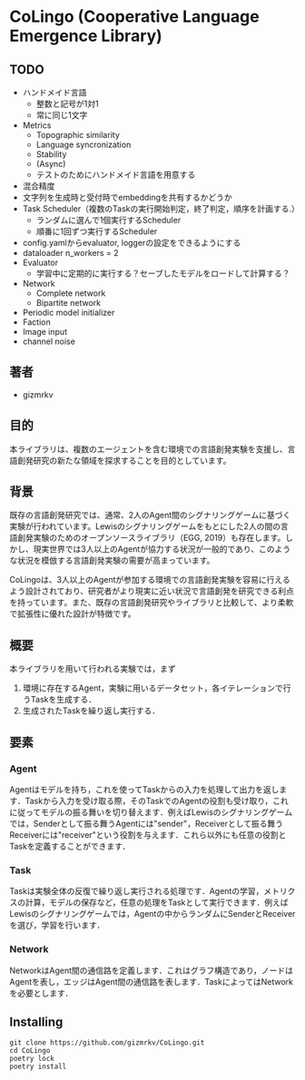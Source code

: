 # CoLingo (Cooperative Language Emergence Library)

## TODO
- ハンドメイド言語
  - 整数と記号が1対1
  - 常に同じ1文字
- Metrics
  - Topographic similarity
  - Language syncronization
  - Stability
  - (Async)
  - テストのためにハンドメイド言語を用意する
- 混合精度
- 文字列を生成時と受付時でembeddingを共有するかどうか
- Task Scheduler（複数のTaskの実行開始判定，終了判定，順序を計画する.）
  - ランダムに選んで1個実行するScheduler
  - 順番に1回ずつ実行するScheduler
- config.yamlからevaluator, loggerの設定をできるようにする
- dataloader n_workers = 2
- Evaluator
  - 学習中に定期的に実行する？セーブしたモデルをロードして計算する？
- Network
  - Complete network
  - Bipartite network
- Periodic model initializer
- Faction
- Image input
- channel noise

## 著者
- gizmrkv

## 目的
本ライブラリは、複数のエージェントを含む環境での言語創発実験を支援し、言語創発研究の新たな領域を探求することを目的としています。

## 背景
既存の言語創発研究では、通常、2人のAgent間のシグナリングゲームに基づく実験が行われています。Lewisのシグナリングゲームをもとにした2人の間の言語創発実験のためのオープンソースライブラリ（EGG, 2019）も存在します。しかし、現実世界では3人以上のAgentが協力する状況が一般的であり、このような状況を模倣する言語創発実験の需要が高まっています。

CoLingoは、3人以上のAgentが参加する環境での言語創発実験を容易に行えるよう設計されており、研究者がより現実に近い状況で言語創発を研究できる利点を持っています。また、既存の言語創発研究やライブラリと比較して、より柔軟で拡張性に優れた設計が特徴です。

## 概要
本ライブラリを用いて行われる実験では，まず

1. 環境に存在するAgent，実験に用いるデータセット，各イテレーションで行うTaskを生成する．
2. 生成されたTaskを繰り返し実行する．

## 要素

### Agent
Agentはモデルを持ち，これを使ってTaskからの入力を処理して出力を返します．Taskから入力を受け取る際，そのTaskでのAgentの役割も受け取り，これに従ってモデルの振る舞いを切り替えます．例えばLewisのシグナリングゲームでは，Senderとして振る舞うAgentには"sender"，Receiverとして振る舞うReceiverには"receiver"という役割を与えます．これら以外にも任意の役割とTaskを定義することができます．

### Task
Taskは実験全体の反復で繰り返し実行される処理です．Agentの学習，メトリクスの計算，モデルの保存など，任意の処理をTaskとして実行できます．例えばLewisのシグナリングゲームでは，Agentの中からランダムにSenderとReceiverを選び，学習を行います．

### Network
NetworkはAgent間の通信路を定義します．これはグラフ構造であり，ノードはAgentを表し，エッジはAgent間の通信路を表します．TaskによってはNetworkを必要とします．


## Installing
```
git clone https://github.com/gizmrkv/CoLingo.git
cd CoLingo
poetry lock
poetry install
```